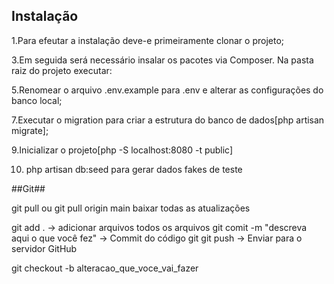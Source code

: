 ## Instalação

1.Para efeutar a instalação deve-e primeiramente clonar o projeto;


3.Em seguida será necessário insalar os pacotes via Composer. Na pasta raiz do projeto executar:



5.Renomear o arquivo .env.example para .env e alterar as configurações do banco local;


7.Executar o migration para criar a estrutura do banco de dados[php artisan migrate];


9.Inicializar o projeto[php -S localhost:8080 -t public]


10. php artisan db:seed para gerar dados fakes de teste


##Git##

git pull ou git pull origin main baixar todas as atualizações

git add .  -> adicionar arquivos todos os arquivos
git comit -m "descreva aqui o que você fez" -> Commit do código
git git push -> Enviar para o servidor GitHub

git checkout -b alteracao_que_voce_vai_fazer
